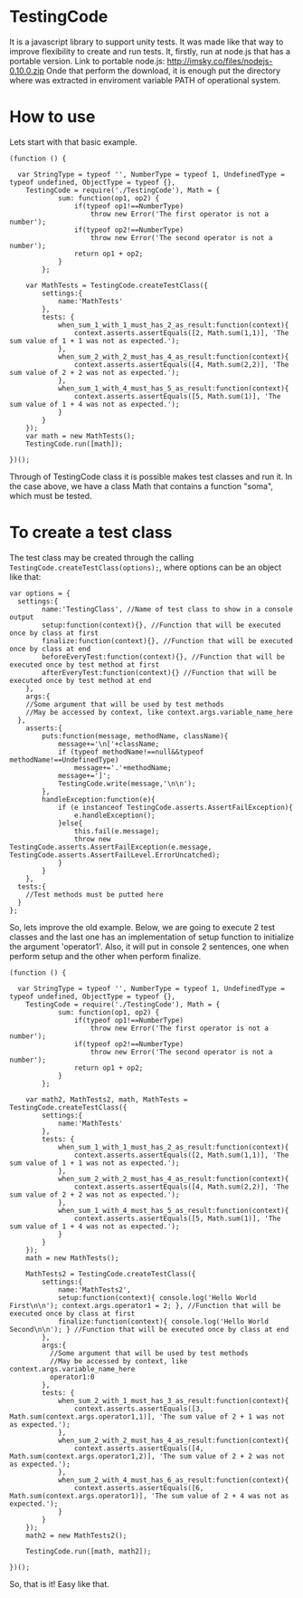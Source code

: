 TestingCode
===========
It is a javascript library to support unity tests. It was made like that way to improve flexibility to create and run tests. It, firstly, run at node.js that has a portable version.
Link to portable node.js: http://imsky.co/files/nodejs-0.10.0.zip
Onde that perform the download, it is enough put the directory where was extracted in enviroment variable PATH of operational system.

How to use
==========
Lets start with that basic example.
```
(function () {
  
  var StringType = typeof '', NumberType = typeof 1, UndefinedType = typeof undefined, ObjectType = typeof {},
  	TestingCode = require('./TestingCode'), Math = {
			sum: function(op1, op2) {
				if(typeof op1!==NumberType)
					throw new Error('The first operator is not a number');
				if(typeof op2!==NumberType)
					throw new Error('The second operator is not a number');
				return op1 + op2;
			}
		};
	
	var MathTests = TestingCode.createTestClass({
		settings:{
			name:'MathTests'
		},
		tests: {
			when_sum_1_with_1_must_has_2_as_result:function(context){
				context.asserts.assertEquals([2, Math.sum(1,1)], 'The sum value of 1 + 1 was not as expected.');
			},
			when_sum_2_with_2_must_has_4_as_result:function(context){
				context.asserts.assertEquals([4, Math.sum(2,2)], 'The sum value of 2 + 2 was not as expected.');
			},
			when_sum_1_with_4_must_has_5_as_result:function(context){
				context.asserts.assertEquals([5, Math.sum(1)], 'The sum value of 1 + 4 was not as expected.');
			}
		}
	});
	var math = new MathTests();
	TestingCode.run([math]);
  
})();
```

Through of TestingCode class it is possible makes test classes and run it. In the case above, we have a class Math that contains a function "soma", which must be tested.

To create a test class
======================
The test class may be created through the calling ```TestingCode.createTestClass(options);```, where options can be an object like that:
```
var options = {
  settings:{
		name:'TestingClass', //Name of test class to show in a console output 
		setup:function(context){}, //Function that will be executed once by class at first
		finalize:function(context){}, //Function that will be executed once by class at end
		beforeEveryTest:function(context){}, //Function that will be executed once by test method at first
		afterEveryTest:function(context){} //Function that will be executed once by test method at end
	},
	args:{
    //Some argument that will be used by test methods
    //May be accessed by context, like context.args.variable_name_here
  },
	asserts:{
		puts:function(message, methodName, className){
			message+='\n['+className;
			if (typeof methodName!==null&&typeof methodName!==UndefinedType)
				message+='.'+methodName;
			message+=']';
			TestingCode.write(message,'\n\n');
		},
		handleException:function(e){
			if (e instanceof TestingCode.asserts.AssertFailException){
				e.handleException();
			}else{
				this.fail(e.message);
				throw new TestingCode.asserts.AssertFailException(e.message, TestingCode.asserts.AssertFailLevel.ErrorUncatched);
			}
		}
	},
  tests:{
    //Test methods must be putted here
  }
}; 
```
So, lets improve the old example. Below, we are going to execute 2 test classes and the last one has an implementation of setup function to initialize the argument 'operator1'. Also, it will put in console 2 sentences, one when perform setup and the other when perform finalize.
```
(function () {
  
  var StringType = typeof '', NumberType = typeof 1, UndefinedType = typeof undefined, ObjectType = typeof {},
  	TestingCode = require('./TestingCode'), Math = {
			sum: function(op1, op2) {
				if(typeof op1!==NumberType)
					throw new Error('The first operator is not a number');
				if(typeof op2!==NumberType)
					throw new Error('The second operator is not a number');
				return op1 + op2;
			}
		};
	
	var math2, MathTests2, math, MathTests = TestingCode.createTestClass({
		settings:{
			name:'MathTests'
		},
		tests: {
			when_sum_1_with_1_must_has_2_as_result:function(context){
				context.asserts.assertEquals([2, Math.sum(1,1)], 'The sum value of 1 + 1 was not as expected.');
			},
			when_sum_2_with_2_must_has_4_as_result:function(context){
				context.asserts.assertEquals([4, Math.sum(2,2)], 'The sum value of 2 + 2 was not as expected.');
			},
			when_sum_1_with_4_must_has_5_as_result:function(context){
				context.asserts.assertEquals([5, Math.sum(1)], 'The sum value of 1 + 4 was not as expected.');
			}
		}
	});
	math = new MathTests();
	
	MathTests2 = TestingCode.createTestClass({
		settings:{
			name:'MathTests2',
			setup:function(context){ console.log('Hello World First\n\n'); context.args.operator1 = 2; }, //Function that will be executed once by class at first
			finalize:function(context){ console.log('Hello World Second\n\n'); } //Function that will be executed once by class at end
		},
		args:{
		  //Some argument that will be used by test methods
		  //May be accessed by context, like context.args.variable_name_here
		  operator1:0
		},
		tests: {
			when_sum_2_with_1_must_has_3_as_result:function(context){
				context.asserts.assertEquals([3, Math.sum(context.args.operator1,1)], 'The sum value of 2 + 1 was not as expected.');
			},
			when_sum_2_with_2_must_has_4_as_result:function(context){
				context.asserts.assertEquals([4, Math.sum(context.args.operator1,2)], 'The sum value of 2 + 2 was not as expected.');
			},
			when_sum_2_with_4_must_has_6_as_result:function(context){
				context.asserts.assertEquals([6, Math.sum(context.args.operator1)], 'The sum value of 2 + 4 was not as expected.');
			}
		}
	});
	math2 = new MathTests2();
	
	TestingCode.run([math, math2]);
  
})();
```

So, that is it! Easy like that.
